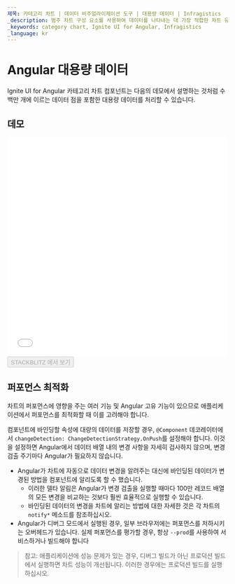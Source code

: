 ```yaml
---
제목: 카테고리 차트 | 데이터 비주얼라이제이션 도구 | 대용량 데이터 | Infragistics
_description: 범주 차트 구성 요소를 사용하여 데이터를 나타내는 데 가장 적합한 차트 유형을 분석하고 자동으로 선택합니다. 시각화를위한 차트 유형에 대해 알아보십시오.
_keywords: category chart, Ignite UI for Angular, Infragistics
_language: kr
---
```


# Angular 대용량 데이터

Ignite UI for Angular 카테고리 차트 컴포넌트는 다음의 데모에서 설명하는 것처럼 수백만 개에 이르는 데이터 점을 포함한 대용량 데이터를 처리할 수 있습니다.

## 데모

<div class="sample-container loading" style="height: 500px">
    <iframe id="category-chart-high-volume-iframe" src='{environment:dvDemosBaseUrl}/charts/category-chart-high-volume' width="100%" height="100%" seamless frameBorder="0" onload="onXPlatSampleIframeContentLoaded(this);"></iframe>
</div>
<div>
    <button data-localize="stackblitz" disabled class="stackblitz-btn" data-iframe-id="category-chart-high-volume-iframe" data-demos-base-url="{environment:dvDemosBaseUrl}">STACKBLITZ 에서 보기
    </button>


</div>

<div class="divider--half"></div>

## 퍼포먼스 최적화

차트의 퍼포먼스에 영향을 주는 여러 기능 및 Angular 고유 기능이 있으므로 애플리케이션에서 퍼포먼스를 최적화할 때 이를 고려해야 합니다.

컴포넌트에 바인딩할 속성에 대량의 데이터를 저장할 경우, `@Component` 데코레이터에서 `changeDetection: ChangeDetectionStrategy.OnPush`를 설정해야 합니다. 이것을 설정하면 Angular에서 데이터 배열 내의 변경 사항을 자세히 검사하지 않으며, 변경 검출 주기마다 Angular가 필요하지 않습니다.

-   Angular가 차트에 자동으로 데이터 변경을 알려주는 대신에 바인딩된 데이터가 변경된 방법을 컴포넌트에 알리도록 할 수 했습니다.
    -   이러한 델타 알림은 Angular가 변경 검출을 실행할 때마다 100만 레코드 배열의 모든 변경을 비교하는 것보다 훨씬 효율적으로 실행할 수 있습니다.
    -   바인딩된 데이터의 변경을 차트에 알리는 방법에 대한 자세한 것은 각 차트의 `notify*` 메소드를 참조하십시오.
-   Angular가 디버그 모드에서 실행된 경우, 일부 브라우저에는 퍼포먼스를 저하시키는 오버헤드가 있습니다. 실제 퍼포먼스를 평가할 경우, 항상 `--prod`를 사용하여 서비스하거나 빌드해야 합니다

> 참고: 애플리케이션에 성능 문제가 있는 경우, 디버그 빌드가 아닌 프로덕션 빌드에서 실행하면 차트 성능이 개선됩니다.  이러한 경우에는 프로덕션 빌드를 실행하십시오.
